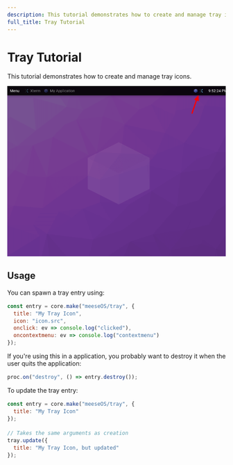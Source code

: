 ```yaml
---
description: This tutorial demonstrates how to create and manage tray icons.
full_title: Tray Tutorial
---
```


# Tray Tutorial

This tutorial demonstrates how to create and manage tray icons.

![Example](example.png)

## Usage

You can spawn a tray entry using:

```javascript
const entry = core.make("meeseOS/tray", {
  title: "My Tray Icon",
  icon: "icon.src",
  onclick: ev => console.log("clicked"),
  oncontextmenu: ev => console.log("contextmenu")
});
```

If you're using this in a application, you probably want to destroy it when the user quits the application:

```javascript
proc.on("destroy", () => entry.destroy());
```

To update the tray entry:

```javascript
const entry = core.make("meeseOS/tray", {
  title: "My Tray Icon"
});

// Takes the same arguments as creation
tray.update({
  title: "My Tray Icon, but updated"
});
```
